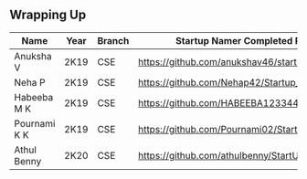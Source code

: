 ## Wrapping Up

| Name         | Year | Branch | Startup Namer Completed Project                  | Video | Badge |
---------------|------|--------|--------------------------------------------------|-------|-------|
| Anuksha V    | 2K19 | CSE    | https://github.com/anukshav46/startup_namer      | [Video](https://user-images.githubusercontent.com/49060283/116450602-1e6e8200-a879-11eb-8631-7c178e6c3133.mp4)| YES    |
| Neha P       | 2K19 | CSE    |  https://github.com/Nehap42/Startup_Namer        | [Video](https://user-images.githubusercontent.com/49060283/116451542-3d214880-a87a-11eb-809e-a5e14135fbd0.mp4)| YES    |
| Habeeba M K  | 2K19 | CSE    |  https://github.com/HABEEBA123344/startup_namer  | [Video](https://user-images.githubusercontent.com/49060283/116451896-b3be4600-a87a-11eb-94ea-43268a3a4d79.mp4)| YES    |
| Pournami K K | 2K19 | CSE    |  https://github.com/Pournami02/StartupNamer      | [Video](https://user-images.githubusercontent.com/49060283/116452255-24fdf900-a87b-11eb-927c-b82455074967.mp4)| YES    |
| Athul Benny  | 2K20 | CSE    |  https://github.com/athulbenny/StartUpNamer      | [Video]()|    |

